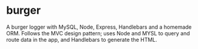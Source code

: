 # burger
A burger logger with MySQL, Node, Express, Handlebars and a homemade ORM. Follows the MVC design pattern; uses Node and MYSL to query and route data in the app, and Handlebars to generate the HTML.
